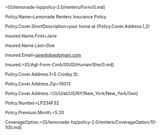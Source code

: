 =[G/lemonade-hq/policy-2.0/renters/Form/0.md]

Policy.Name=Lemonade Renters Insurance Policy

Policy.Cover.ShortDescription=your home at {Policy.Cover.Address.1,2}

Insured.Name.First=Jane

Insured.Name.Last=Doe

Insured.Email=jane@doedomain.com

Insured.=[G/Agt-Form-CmA/00/ID/Human/She/0.md]

Policy.Cover.Address.1=5 Crosby St.

Policy.Cover.Address.Zip=10013

Policy.Cover.Address.=[G/U/at/US/NY/New_York/New_York/Geo]

Policy.Number=LP234F32

Policy.Premium.Month.$=$5.20
 
CoverageOption.=[G/lemonade-hq/policy-2.0/renters/CoverageOption/10-100.md]